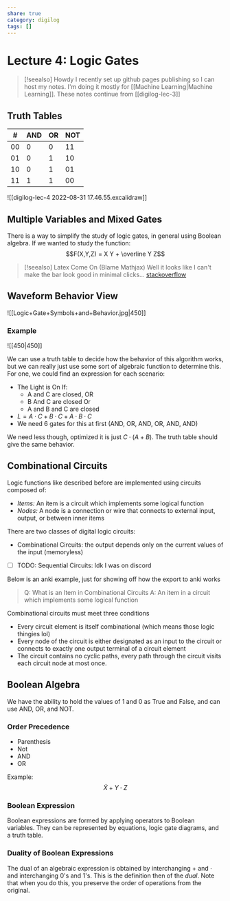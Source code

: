 ```yaml
---
share: true
category: digilog
tags: []
---
```



# Lecture 4: Logic Gates
> [!seealso] Howdy
> I recently set up github pages publishing so I can host my notes. I'm doing it mostly for [[Machine Learning|Machine Learning]]. These notes continue from [[digilog-lec-3]]

## Truth Tables

| #   | AND | OR  | NOT |
| --- | --- | --- | --- |
| 00  | 0   | 0   | 11  |
| 01  | 0   | 1   | 10  |
| 10  | 0   | 1   | 01  |
| 11  | 1   | 1   | 00  | 

![[digilog-lec-4 2022-08-31 17.46.55.excalidraw]]

## Multiple Variables and Mixed Gates

There is a way to simplify the study of logic gates, in general using Boolean algebra. If we wanted to study the function:$$F(X,Y,Z) = X Y + \overline Y Z$$
>[!seealso]  Latex Come On (Blame Mathjax)
> Well it looks like I can't make the bar look good in minimal clicks... [stackoverflow](https://tex.stackexchange.com/questions/357922/non-combining-overline)

## Waveform Behavior View
![[Logic+Gate+Symbols+and+Behavior.jpg|450]]

### Example
![[450|450]]

We can use a truth table to decide how the behavior of this algorithm works, but we can really just use some sort of algebraic function to determine this. For one, we could find an expression for each scenario:
- The Light is On If:
	- A and C are closed, OR
	- B And C are closed Or
	- A and B and C are closed
- $L = A\cdot C + B \cdot C + A \cdot B \cdot C$
- We need 6 gates for this at first (AND, OR, AND, OR, AND, AND)

We need less though, optimized it is just $C\cdot (A + B)$. The truth table should give the same behavior.

## Combinational Circuits
Logic functions like described before are implemented using circuits composed of:
- *Items:* An item is a circuit which implements some logical function
- *Nodes:* A node is a connection or wire that connects to external input, output, or between inner items

There are two classes of digital logic circuits:
- Combinational Circuits: the output depends only on the current values of the input (memoryless)
- [ ] TODO: Sequential Circuits: Idk I was on discord

Below is an anki example, just for showing off how the export to anki works
> Q: What is an Item in Combinational Circuits
> A: An item in a circuit which implements some logical function

Combinational circuits must meet three conditions
- Every circuit element is itself combinational (which means those logic thingies lol)
- Every node of the circuit is either designated as an input to the circuit or connects to exactly one output terminal of a circuit element
- The circuit contains no cyclic paths, every path through the circuit visits each circuit node at most once.

## Boolean Algebra
We have the ability to hold the values of 1 and 0 as True and False, and can use AND, OR, and NOT.

### Order Precedence 
- Parenthesis
- Not
- AND
- OR

Example:
$$\bar X + Y \cdot Z$$

### Boolean Expression
Boolean expressions are formed by applying operators to Boolean variables. They can be represented by equations, logic gate diagrams, and a truth table.


### Duality of Boolean Expressions
The dual of an algebraic expression is obtained by interchanging + and $\cdot$ and interchanging 0's and 1's. This is the definition then of the *dual*. Note that when you do this, you preserve the order of operations from the original.



